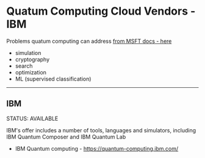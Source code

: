 # Quatum Computing Cloud Vendors - IBM

Problems quatum computing can address [from MSFT docs - here](https://docs.microsoft.com/en-us/azure/quantum/overview-qdk)
- simulation
- cryptography
- search
- optimization
- ML (supervised classification)

---
## IBM

STATUS: AVAILABLE

IBM's offer includes a number of tools, languages and simulators, including IBM Quantum Composer and IBM Quantum Lab

- IBM Quantum computing - https://quantum-computing.ibm.com/
